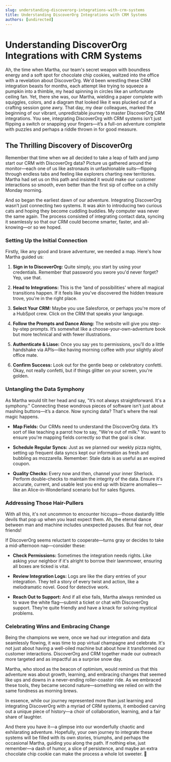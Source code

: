```yaml
---
slug: understanding-discoverorg-integrations-with-crm-systems
title: Understanding DiscoverOrg Integrations with CRM Systems
authors: [undirected]
---
```



# Understanding DiscoverOrg Integrations with CRM Systems

Ah, the time when Martha, our team's secret weapon with boundless energy and a soft spot for chocolate chip cookies, waltzed into the office with a revelation about DiscoverOrg. We'd been wrestling these CRM integration beasts for months, each attempt like trying to squeeze a pumpkin into a thimble, my head spinning in circles like an unfortunate ceiling fan. Yet, there she was, our Martha, wielding a paper complete with squiggles, colors, and a diagram that looked like it was plucked out of a crafting session gone awry. That day, my dear colleagues, marked the beginning of our vibrant, unpredictable journey to master DiscoverOrg CRM integrations. You see, integrating DiscoverOrg with CRM systems isn’t just flipping a switch or snapping your fingers—it’s a full-on adventure complete with puzzles and perhaps a riddle thrown in for good measure.

## The Thrilling Discovery of DiscoverOrg

Remember that time when we all decided to take a leap of faith and jump start our CRM with DiscoverOrg data? Picture us gathered around the monitor—each one of us like astronauts in unfashionable suits—flipping through endless tabs and feeling like explorers charting new territories. Martha had set us on this path and insisted it would make our customer interactions so smooth, even better than the first sip of coffee on a chilly Monday morning.

And so began the earliest dawn of our adventure. Integrating DiscoverOrg wasn’t just connecting two systems. It was akin to introducing two curious cats and hoping they become cuddling buddies. My computer was never the same again. The process consisted of integrating contact data, syncing it seamlessly so that our CRM could become smarter, faster, and all-knowing—or so we hoped.

### Setting Up the Initial Connection

Firstly, like any good and brave adventurer, we needed a map. Here's how Martha guided us:

1. **Sign in to DiscoverOrg:** Quite simply, you start by using your credentials. Remember that password you swore you'd never forget? Yep, use that.
   
2. **Head to Integrations:** This is the 'land of possibilities' where all magical transitions happen. If it feels like you've discovered the hidden treasure trove, you're in the right place.

3. **Select Your CRM:** Maybe you use Salesforce, or perhaps you're more of a HubSpot crew. Click on the CRM that speaks your language.

4. **Follow the Prompts and Dance Along:** The website will give you step-by-step prompts. It’s somewhat like a choose-your-own-adventure book but more technical and with fewer illustrations.

5. **Authenticate & Liase:** Once you say yes to permissions, you'll do a little handshake via APIs—like having morning coffee with your slightly aloof office mate.

6. **Confirm Success:** Look out for the gentle beep or celebratory confetti. Okay, not really confetti, but if things glitter on your screen, you're golden.

### Untangling the Data Symphony

As Martha would tilt her head and say, "It’s not always straightforward. It's a symphony." Connecting these wondrous pieces of software isn't just about mashing buttons—it’s a dance. Now syncing data? That's where the real magic happens.

- **Map Fields:** Our CRMs need to understand the DiscoverOrg data. It’s sort of like teaching a parrot how to say, "We're out of milk." You want to ensure you're mapping fields correctly so that the goal is clear.
  
- **Schedule Regular Syncs:** Just as we planned our weekly pizza nights, setting up frequent data syncs kept our information as fresh and bubbling as mozzarella. Remember: Stale data is as useful as an expired coupon.

- **Quality Checks:** Every now and then, channel your inner Sherlock. Perform double-checks to maintain the integrity of the data. Ensure it's accurate, current, and usable lest you end up with bizarre anomalies—like an Alice-in-Wonderland scenario but for sales figures.

### Addressing Those Hair-Pullers

With all this, it's not uncommon to encounter hiccups—those dastardly little devils that pop up when you least expect them. Ah, the eternal dance between man and machine includes unexpected pauses. But fear not, dear friends!

If DiscoverOrg seems reluctant to cooperate—turns gray or decides to take a mid-afternoon nap—consider these:

- **Check Permissions:** Sometimes the integration needs rights. Like asking your neighbor if it's alright to borrow their lawnmower, ensuring all boxes are ticked is vital.

- **Review Integration Logs:** Logs are like the diary entries of your integration. They tell a story of every twist and action, like a melodramatic novel. Good for detective work.

- **Reach Out to Support:** And if all else fails, Martha always reminded us to wave the white flag—submit a ticket or chat with DiscoverOrg support. They’re quite friendly and have a knack for solving mystical problems.

### Celebrating Wins and Embracing Change

Being the champions we were, once we had our integration and data seamlessly flowing, it was time to pop virtual champagne and celebrate. It's not just about having a well-oiled machine but about how it transformed our customer interactions. DiscoverOrg and CRM together made our outreach more targeted and as impactful as a surprise snow day.

Martha, who stood as the beacon of optimism, would remind us that this adventure was about growth, learning, and embracing changes that seemed like ups and downs in a never-ending roller-coaster ride. As we embraced these tools, they became second nature—something we relied on with the same fondness as morning brews.

In essence, while our journey represented more than just learning and integrating DiscoverOrg with a myriad of CRM systems, it embodied carving out a unique piece of history—a choir of collaboration, learning, and a fair share of laughter. 

And there you have it—a glimpse into our wonderfully chaotic and exhilarating adventure. Hopefully, your own journey to integrate these systems will be filled with its own stories, triumphs, and perhaps the occasional Martha, guiding you along the path. If nothing else, just remember—a dash of humor, a slice of persistence, and maybe an extra chocolate chip cookie can make the process a whole lot sweeter. 🍪